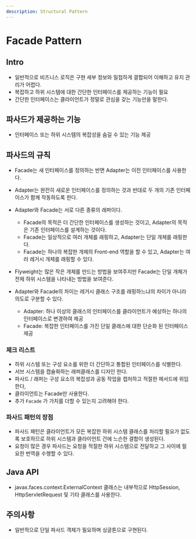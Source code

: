 ```yaml
---
description: Structural Pattern
---
```


# Facade Pattern

## Intro

- 일반적으로 비즈니스 로직은 구현 세부 정보와 밀접하게 결합되어 이해하고 유지 관리가 어렵다.
- 복잡하고 하위 시스템에 대한 간단한 인터페이스를 제공하는 기능이 필요
- 간단한 인터페이스는 클라이언트가 정말로 관심을 갖는 기능만을 말한다.

## 파사드가 제공하는 기능

- 인터페이스 또는 하위 시스템의 복잡성을 숨길 수 있는 기능 제공

## 파사드의 규칙

- Facade는 새 인터페이스를 정의하는 반면 Adapter는 이전 인터페이스를 사용한다.
- Adapter는 완전히 새로운 인터페이스를 정의하는 것과 반대로 두 개의 기존 인터페이스가 함께 작동하도록 한다.
- Adapter와 Facade는 서로 다른 종류의 래퍼이다.
	- Facade의 목적은 더 간단한 인터페이스를 생성하는 것이고, Adapter의 목적은 기존 인터페이스를 설계하는 것이다.
	- Facade는 일상적으로 여러 개체를 래핑하고, Adapter는 단일 개체를 래핑한다.
	- Facade는 하나의 복잡한 개체의 Front-end 역할을 할 수 있고, Adapter는 여러 레거시 개체를 래핑할 수 있다.
	
- Flyweight는 많은 작은 개체를 만드는 방법을 보여주지만 Facade는 단일 개체가 전체 하위 시스템을 나타내는 방법을 보여준다.

- Adapter와 Facade의 차이는 레거시 클래스 구조를 래핑하느냐의 차이가 아니라 의도로 구분할 수 있다.
	- Adapter: 하나 이상의 클래스의 인터페이스를 클라이언트가 예상하는 하나의 인터페이스로 변경하여 제공
	- Facade: 복잡한 인터페이스를 가진 단일 클래스에 대한 단순화 된 인터페이스 제공

### 체크 리스트

- 하위 시스템 또는 구성 요소를 위한 더 간단하고 통합된 인터페이스를 식별한다.
- 서브 시스템을 캡슐화하는 래퍼클래스를 디자인 한다.
- 파사드 / 래퍼는 구성 요소의 복잡성과 공동 작업을 캡처하고 적절한 메서드에 위임한다,
- 클라이언트는 Facade만 사용한다.
- 추가 `Facade` 가 가치를 더할 수 있는지 고려해야 한다.

### 파사드 패턴의 장점

- 파사드 패턴은 클라이언트가 모든 복잡한 하위 시스템 클래스를 처리할 필요가 없도록 보호하므로 하위 시스템과 클라이언트 간에 느슨한 결합이 생성된다.
- 요청이 많은 경우 파사드는 요청을 적절한 하위 시스템으로 전달하고 그 사이에 필요한 번역을 수행할 수 있다.

## Java API 

- javax.faces.context.ExternalContext 클래스는 내부적으로 HttpSession, HttpServletRequest 및 기타 클래스를 사용한다.

## 주의사항

- 일반적으로 단일 파사드 객체가 필요하며 싱글톤으로 구현된다.
